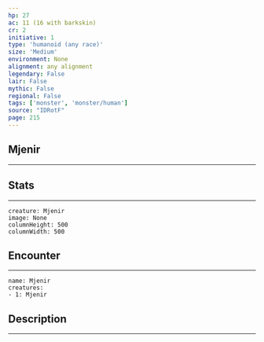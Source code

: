 ```yaml
---
hp: 27
ac: 11 (16 with barkskin)
cr: 2
initiative: 1
type: 'humanoid (any race)'    
size: 'Medium'
environment: None
alignment: any alignment
legendary: False
lair: False
mythic: False
regional: False
tags: ['monster', 'monster/human']
source: "IDRotF"
page: 215
---
```


## Mjenir
---



## Stats
---

```statblock
creature: Mjenir
image: None
columnHeight: 500
columnWidth: 500
```

## Encounter
---

```encounter-table
name: Mjenir
creatures:
- 1: Mjenir
```

## Description
---




